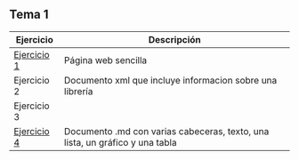 ## Tema 1
  Ejercicio   | Descripción
------------- | --------------------------------------------------------------
 [Ejercicio 1](Ejercicio1.html)  | Página web sencilla
 Ejercicio 2  | Documento xml que incluye informacion sobre una librería
 Ejercicio 3  |
 [Ejercicio 4](./README.md)  | Documento .md con varias cabeceras, texto, una lista, un gráfico y una tabla
